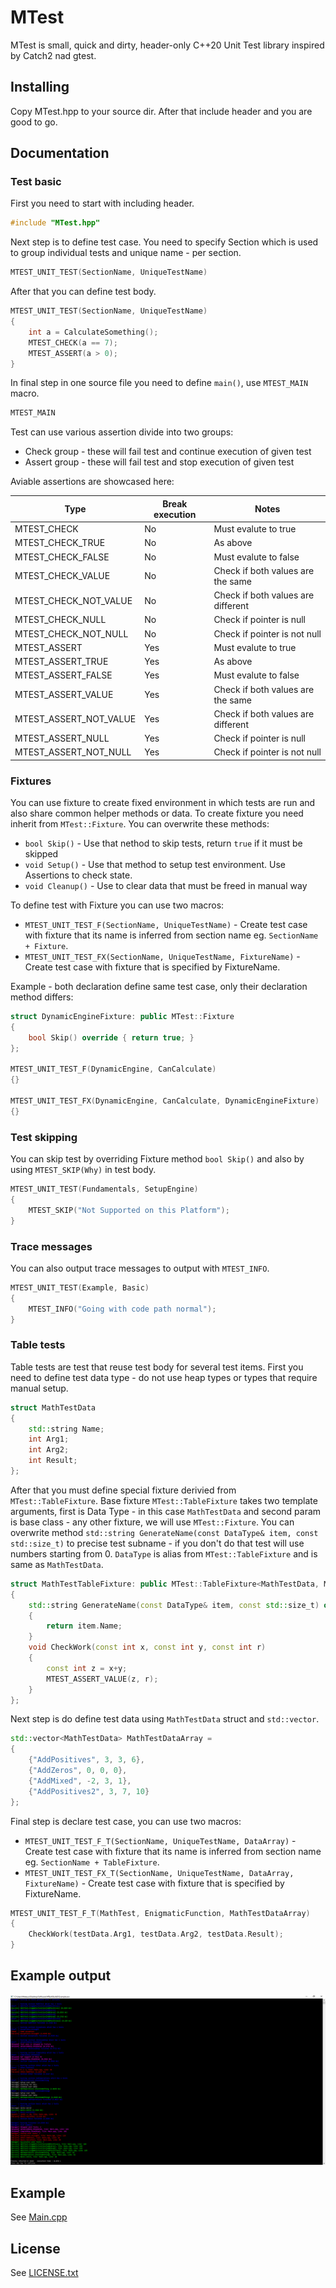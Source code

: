 # MTest 
MTest is small, quick and dirty, header-only C++20 Unit Test library inspired by Catch2 nad gtest.
## Installing
Copy MTest.hpp to your source dir.
After that include header and you are good to go.
## Documentation
### Test basic
First you need to start with including header.
```C++
#include "MTest.hpp"
```
Next step is to define test case. You need to specify Section which is used to group individual tests and unique name - per section.
```C++
MTEST_UNIT_TEST(SectionName, UniqueTestName)
```
After that you can define test body.
```C++
MTEST_UNIT_TEST(SectionName, UniqueTestName)
{
    int a = CalculateSomething();
    MTEST_CHECK(a == 7);
    MTEST_ASSERT(a > 0);
}
```
In final step in one source file you need to define `main()`, use `MTEST_MAIN` macro.
```C++
MTEST_MAIN
```
Test can use various assertion divide into two groups:
* Check group - these will fail test and continue execution of given test
* Assert group - these will fail test and stop execution of given test

Aviable assertions are showcased here:

| Type | Break execution | Notes |
| - | - | - |
| MTEST_CHECK | No | Must evalute to true |
| MTEST_CHECK_TRUE | No | As above |
| MTEST_CHECK_FALSE | No | Must evalute to false |
| MTEST_CHECK_VALUE | No | Check if both values are the same |
| MTEST_CHECK_NOT_VALUE | No | Check if both values are different |
| MTEST_CHECK_NULL | No | Check if pointer is null |
| MTEST_CHECK_NOT_NULL | No | Check if pointer is not null |
| MTEST_ASSERT | Yes | Must evalute to true |
| MTEST_ASSERT_TRUE | Yes | As above |
| MTEST_ASSERT_FALSE | Yes | Must evalute to false |
| MTEST_ASSERT_VALUE | Yes | Check if both values are the same |
| MTEST_ASSERT_NOT_VALUE | Yes | Check if both values are different |
| MTEST_ASSERT_NULL | Yes | Check if pointer is null |
| MTEST_ASSERT_NOT_NULL | Yes | Check if pointer is not null |

### Fixtures
You can use fixture to create fixed environment in which tests are run and also share common helper methods or data. To create fixture you need inherit from `MTest::Fixture`. You can overwrite these methods:

* `bool Skip()` - Use that nethod to skip tests, return `true` if it must be skipped
* `void Setup()` - Use that method to setup test environment. Use Assertions to check state.
* `void Cleanup()` - Use to clear data that must be freed in manual way

To define test with Fixture you can use two macros:

* `MTEST_UNIT_TEST_F(SectionName, UniqueTestName)` - Create test case with fixture that its name is inferred from section name eg. `SectionName + Fixture`.
* `MTEST_UNIT_TEST_FX(SectionName, UniqueTestName, FixtureName)` - Create test case with fixture that is specified by FixtureName.

Example - both declaration define same test case, only their declaration method differs:
```C++
struct DynamicEngineFixture: public MTest::Fixture
{
    bool Skip() override { return true; }
};

MTEST_UNIT_TEST_F(DynamicEngine, CanCalculate) 
{}

MTEST_UNIT_TEST_FX(DynamicEngine, CanCalculate, DynamicEngineFixture)
{}
```
### Test skipping
You can skip test by overriding Fixture method `bool Skip()` and also by using 
`MTEST_SKIP(Why)` in test body.
```C++
MTEST_UNIT_TEST(Fundamentals, SetupEngine)
{
    MTEST_SKIP("Not Supported on this Platform");
}
```
### Trace messages
You can also output trace messages to output with `MTEST_INFO`.
```C++
MTEST_UNIT_TEST(Example, Basic)
{
    MTEST_INFO("Going with code path normal");
}
```
### Table tests
Table tests are test that reuse test body for several test items. First you need to define test data type - do not use heap types or types that require manual setup.
```C++
struct MathTestData
{
    std::string Name;
    int Arg1;
    int Arg2;
    int Result;
};
```
After that you must define special fixture derivied from `MTest::TableFixture`.
Base fixture `MTest::TableFixture` takes two template arguments, first is Data Type - in this case `MathTestData` and second param is base class - any other fixture, we will use `MTest::Fixture`. You can overwrite method `std::string GenerateName(const DataType& item, const std::size_t)` to precise test subname - if you don't do that test will use numbers starting from 0. `DataType` is alias from `MTest::TableFixture` and is same as `MathTestData`.
```C++
struct MathTestTableFixture: public MTest::TableFixture<MathTestData, MTest::Fixture>
{
    std::string GenerateName(const DataType& item, const std::size_t) override
    {
        return item.Name;
    }
    void CheckWork(const int x, const int y, const int r)
    {
        const int z = x+y;
        MTEST_ASSERT_VALUE(z, r);
    }
};
```
Next step is do define test data using `MathTestData` struct and `std::vector`.
```C++
std::vector<MathTestData> MathTestDataArray = 
{
    {"AddPositives", 3, 3, 6},
    {"AddZeros", 0, 0, 0},
    {"AddMixed", -2, 3, 1},
    {"AddPositives2", 3, 7, 10}
};
```
Final step is declare test case, you can use two macros:

* `MTEST_UNIT_TEST_F_T(SectionName, UniqueTestName, DataArray)` - Create test case with fixture that its name is inferred from section name eg. `SectionName + TableFixture`.
* `MTEST_UNIT_TEST_FX_T(SectionName, UniqueTestName, DataArray, FixtureName)` - Create test case with fixture that is specified by FixtureName.

```C++
MTEST_UNIT_TEST_F_T(MathTest, EnigmaticFunction, MathTestDataArray)
{
    CheckWork(testData.Arg1, testData.Arg2, testData.Result);
}
```
## Example output
![alt text](Output.png "Example (PowerShell) output.") 
## Example
See [Main.cpp](Example/Main.cpp)
## License
See [LICENSE.txt](LICENSE.txt)